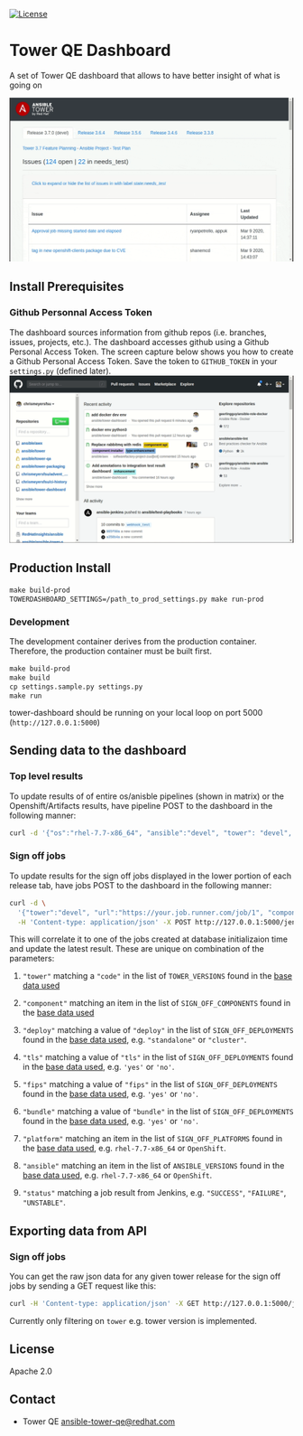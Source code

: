 [![License](https://img.shields.io/badge/License-Apache%202.0-blue.svg)](https://opensource.org/licenses/Apache-2.0)

# Tower QE Dashboard

A set of Tower QE dashboard that allows to have better insight of what is going on

<img src="images/tower_dashboard_features.gif">

## Install Prerequisites

### Github Personnal Access Token

The dashboard sources information from github repos (i.e. branches, issues, projects, etc.). The dashboard accesses github using a Github Personal Access Token. The screen capture below shows you how to create a Github Personal Access Token. Save the token to `GITHUB_TOKEN` in your `settings.py` (defined later).
<img src="images/github_tower_dashboard_access_tokenn.gif">


## Production Install

```
make build-prod
TOWERDASHBOARD_SETTINGS=/path_to_prod_settings.py make run-prod
```

### Development

The development container derives from the production container. Therefore, the production container must be built first.

```
make build-prod
make build
cp settings.sample.py settings.py
make run
```

tower-dashboard should be running on your local loop on port 5000 (`http://127.0.0.1:5000`)


## Sending data to the dashboard

### Top level results

To update results of of entire os/anisble pipelines (shown in matrix) or the Openshift/Artifacts results, have pipeline POST to the dashboard in the following manner:

```bash
curl -d '{"os":"rhel-7.7-x86_64", "ansible":"devel", "tower": "devel", "status": "SUCCESS", "url": "https://myjobrunner.net/job/1"}' -H 'Content-type: application/json' -X POST http://127.0.0.1:5000/jenkins/results
```

### Sign off jobs
To update results for the sign off jobs displayed in the lower portion of each release tab, have jobs POST to the dashboard in the following manner:
```bash
curl -d \
  '{"tower":"devel", "url":"https://your.job.runner.com/job/1", "component":"install", "status":"FAILURE", "tls":"yes", "fips":"no", "bundle": "no", "deploy":"standalone", "platform":"rhel-7.7-x86_64", "ansible": "devel"}' \
  -H 'Content-type: application/json' -X POST http://127.0.0.1:5000/jenkins/sign_off_jobs
```
This will correlate it to one of the jobs created at database initializaion time and update the latest result.
These are unique on combination of the parameters:

1)  `"tower"` matching a `"code"` in the list of `TOWER_VERSIONS` found in the [base data used](https://github.com/ansible/tower-dashboard/blob/master/towerdashboard/data/base.py)

1)  `"component"` matching an item in the list of `SIGN_OFF_COMPONENTS` found in the [base data used](https://github.com/ansible/tower-dashboard/blob/master/towerdashboard/data/base.py)

1)  `"deploy"` matching a value of `"deploy"` in the list of `SIGN_OFF_DEPLOYMENTS` found in the [base data used](https://github.com/ansible/tower-dashboard/blob/master/towerdashboard/data/base.py), e.g. `"standalone"` or `"cluster"`.

1)  `"tls"` matching a value of `"tls"` in the list of `SIGN_OFF_DEPLOYMENTS` found in the [base data used](https://github.com/ansible/tower-dashboard/blob/master/towerdashboard/data/base.py), e.g. `'yes'` or `'no'`.

1)  `"fips"` matching a value of `"fips"` in the list of `SIGN_OFF_DEPLOYMENTS` found in the [base data used](https://github.com/ansible/tower-dashboard/blob/master/towerdashboard/data/base.py), e.g. `'yes'` or `'no'`.

1)  `"bundle"` matching a value of `"bundle"` in the list of `SIGN_OFF_DEPLOYMENTS` found in the [base data used](https://github.com/ansible/tower-dashboard/blob/master/towerdashboard/data/base.py), e.g. `'yes'` or `'no'`.

1)  `"platform"` matching an item in the list of `SIGN_OFF_PLATFORMS` found in the [base data used](https://github.com/ansible/tower-dashboard/blob/master/towerdashboard/data/base.py), e.g. `rhel-7.7-x86_64` or `OpenShift`.

1)  `"ansible"` matching an item in the list of `ANSIBLE_VERSIONS` found in the [base data used](https://github.com/ansible/tower-dashboard/blob/master/towerdashboard/data/base.py), e.g. `rhel-7.7-x86_64` or `OpenShift`.

1)  `"status"` matching a job result from Jenkins, e.g. `"SUCCESS"`, `"FAILURE"`, `"UNSTABLE"`.


## Exporting data from API

### Sign off jobs

You can get the raw json data for any given tower release for the sign off jobs by sending a GET request like this:

```bash
curl -H 'Content-type: application/json' -X GET http://127.0.0.1:5000/jenkins/sign_off_jobs?tower=devel
```

Currently only filtering on `tower` e.g. tower version is implemented.

## License

Apache 2.0


## Contact

  * Tower QE  <ansible-tower-qe@redhat.com>
